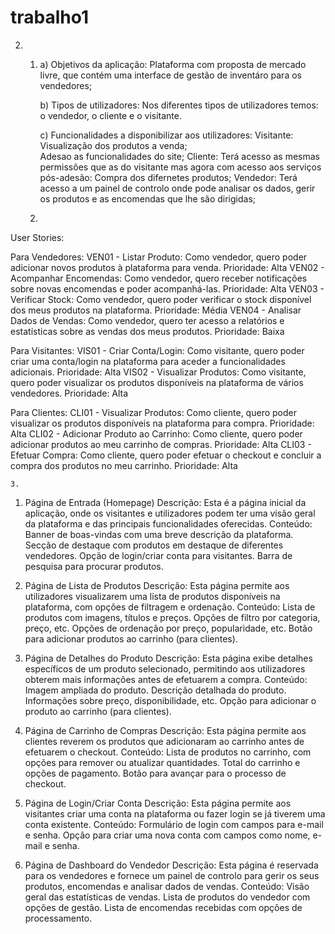 # trabalho1

2.
	1. 
		a) Objetivos da aplicação:
			Plataforma com proposta de mercado livre, que contém uma interface de gestão de inventáro para os vendedores;
		
		b) Tipos de utilizadores:
			Nos diferentes tipos de utilizadores temos: o vendedor, o cliente e o visitante.
			
		c) Funcionalidades a disponibilizar aos utilizadores:
			Visitante: 
				Visualização dos produtos a venda;	
				Adesao as funcionalidades do site;
			Cliente: 
				Terá acesso as mesmas permissões que as do visitante mas agora com acesso aos 			serviços pós-adesão: Compra dos difernetes produtos;
			Vendedor:
				Terá acesso a um painel de controlo onde pode analisar os dados, gerir os produtos e as encomendas que lhe são dirigidas;
				
	
	2.
User Stories:

Para Vendedores:
VEN01 - Listar Produto: Como vendedor, quero poder adicionar novos produtos à plataforma para venda. Prioridade: Alta 
VEN02 - Acompanhar Encomendas: Como vendedor, quero receber notificações sobre novas encomendas e poder acompanhá-las. Prioridade: Alta
VEN03 - Verificar Stock: Como vendedor, quero poder verificar o stock disponível dos meus produtos na plataforma. Prioridade: Média
VEN04 - Analisar Dados de Vendas: Como vendedor, quero ter acesso a relatórios e estatísticas sobre as vendas dos meus produtos. Prioridade: Baixa

Para Visitantes:
VIS01 - Criar Conta/Login: Como visitante, quero poder criar uma conta/login na plataforma para aceder a funcionalidades adicionais. Prioridade: Alta
VIS02 - Visualizar Produtos: Como visitante, quero poder visualizar os produtos disponíveis na plataforma de vários vendedores. Prioridade: Alta

Para Clientes:
CLI01 - Visualizar Produtos: Como cliente, quero poder visualizar os produtos disponíveis na plataforma para compra. Prioridade: Alta
CLI02 - Adicionar Produto ao Carrinho: Como cliente, quero poder adicionar produtos ao meu carrinho de compras. Prioridade: Alta
CLI03 - Efetuar Compra: Como cliente, quero poder efetuar o checkout e concluir a compra dos produtos no meu carrinho. Prioridade: Alta

	3. 
	
1. Página de Entrada (Homepage)
Descrição: Esta é a página inicial da aplicação, onde os visitantes e utilizadores podem ter uma visão geral da plataforma e das principais funcionalidades oferecidas.
Conteúdo:
Banner de boas-vindas com uma breve descrição da plataforma.
Secção de destaque com produtos em destaque de diferentes vendedores.
Opção de login/criar conta para visitantes.
Barra de pesquisa para procurar produtos.
  
2. Página de Lista de Produtos
Descrição: Esta página permite aos utilizadores visualizarem uma lista de produtos disponíveis na plataforma, com opções de filtragem e ordenação.
Conteúdo:
Lista de produtos com imagens, títulos e preços.
Opções de filtro por categoria, preço, etc.
Opções de ordenação por preço, popularidade, etc.
Botão para adicionar produtos ao carrinho (para clientes).
  
3. Página de Detalhes do Produto
Descrição: Esta página exibe detalhes específicos de um produto selecionado, permitindo aos utilizadores obterem mais informações antes de efetuarem a compra.
Conteúdo:
Imagem ampliada do produto.
Descrição detalhada do produto.
Informações sobre preço, disponibilidade, etc.
Opção para adicionar o produto ao carrinho (para clientes).
  
4. Página de Carrinho de Compras
Descrição: Esta página permite aos clientes reverem os produtos que adicionaram ao carrinho antes de efetuarem o checkout.
Conteúdo:
Lista de produtos no carrinho, com opções para remover ou atualizar quantidades.
Total do carrinho e opções de pagamento.
Botão para avançar para o processo de checkout.
  
5. Página de Login/Criar Conta
Descrição: Esta página permite aos visitantes criar uma conta na plataforma ou fazer login se já tiverem uma conta existente.
Conteúdo:
Formulário de login com campos para e-mail e senha.
Opção para criar uma nova conta com campos como nome, e-mail e senha.
  
6. Página de Dashboard do Vendedor
Descrição: Esta página é reservada para os vendedores e fornece um painel de controlo para gerir os seus produtos, encomendas e analisar dados de vendas.
Conteúdo:
Visão geral das estatísticas de vendas.
Lista de produtos do vendedor com opções de gestão.
Lista de encomendas recebidas com opções de processamento.		
		
		
		
			
